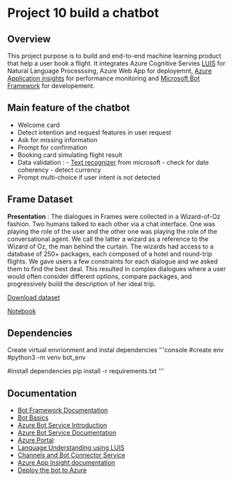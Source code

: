 # Project 10 build a chatbot

## Overview
This project purpose is to build and end-to-end machine learning product that help a user book a flight. It integrates Azure Cognitive Servies [LUIS](https://www.luis.ai) for Natural Language Processsing, Azure Web App for deployemnt, [Azure Application insights](https://docs.microsoft.com/en-us/azure/azure-monitor/app/app-insights-overview) for performance monitoring and [Microsoft Bot Framework](https://dev.botframework.com) for developement.

## Main feature of the chatbot
* Welcome card
* Detect intention and request features in user request
* Ask for missing information
* Prompt for confirmation
* Booking card simulating flight result
* Data validation :
      - [Text recognizer](https://github.com/microsoft/Recognizers-Text/tree/master/Python) from microsoft 
      - check for date coherency
      - detect currency
* Prompt multi-choice if user intent is not detected

## Frame Dataset
**Presentation** : The dialogues in Frames were collected in a Wizard-of-Oz fashion. Two humans talked to each other via a chat interface. One was playing the role of the user and the other one was playing the role of the conversational agent. We call the latter a wizard as a reference to the Wizard of Oz, the man behind the curtain. The wizards had access to a database of 250+ packages, each composed of a hotel and round-trip flights. We gave users a few constraints for each dialogue and we asked them to find the best deal. This resulted in complex dialogues where a user would often consider different options, compare packages, and progressively build the description of her ideal trip.

[Download dataset](https://www.microsoft.com/en-us/research/project/frames-dataset/)

[Notebook](https://github.com/Falco-ops/OPCR_Booking_bot/blob/master/Notebook/proj10_data_analyse.ipynb)

## Dependencies
Create virtual envrionment and instal dependencies
'''console
#create env
#python3 -m venv bot_env

#install dependencies
pip install -r requirements.txt
'''




## Documentation

- [Bot Framework Documentation](https://docs.botframework.com)
- [Bot Basics](https://docs.microsoft.com/azure/bot-service/bot-builder-basics?view=azure-bot-service-4.0)
- [Azure Bot Service Introduction](https://docs.microsoft.com/azure/bot-service/bot-service-overview-introduction?view=azure-bot-service-4.0)
- [Azure Bot Service Documentation](https://docs.microsoft.com/azure/bot-service/?view=azure-bot-service-4.0)
- [Azure Portal](https://portal.azure.com)
- [Language Understanding using LUIS](https://docs.microsoft.com/en-us/azure/cognitive-services/luis/)
- [Channels and Bot Connector Service](https://docs.microsoft.com/en-us/azure/bot-service/bot-concepts?view=azure-bot-service-4.0)
- [Azure App Insight documentation](https://docs.microsoft.com/en-us/azure/azure-monitor/app/app-insights-overview)
- [Deploy the bot to Azure](https://aka.ms/azuredeployment)


